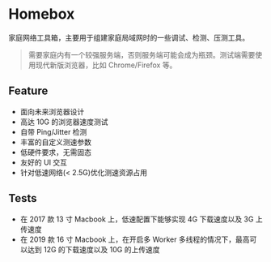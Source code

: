 # Homebox

家庭网络工具箱，主要用于组建家庭局域网时的一些调试、检测、压测工具。

> 需要家庭内有一个较强服务端，否则服务端可能会成为瓶颈。测试端需要使用现代新版浏览器，比如 Chrome/Firefox 等。

## Feature

- 面向未来浏览器设计
- 高达 10G 的浏览器速度测试
- 自带 Ping/Jitter 检测
- 丰富的自定义测速参数
- 低硬件要求，无需固态
- 友好的 UI 交互
- 针对低速网络(< 2.5G)优化测速资源占用

## Tests

- 在 2017 款 13 寸 Macbook 上，低速配置下能够实现 4G 下载速度以及 3G 上传速度
- 在 2019 款 16 寸 Macbook 上，在开启多 Worker 多线程的情况下，最高可以达到 12G 的下载速度以及 10G 的上传速度
